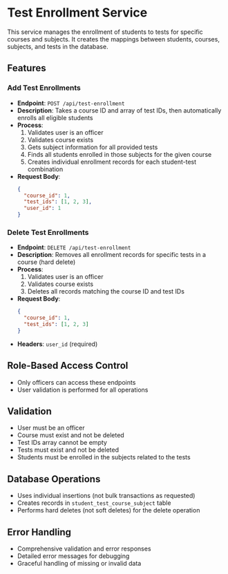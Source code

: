 # Test Enrollment Service

This service manages the enrollment of students to tests for specific courses and subjects. It creates the mappings between students, courses, subjects, and tests in the database.

## Features

### Add Test Enrollments
- **Endpoint**: `POST /api/test-enrollment`
- **Description**: Takes a course ID and array of test IDs, then automatically enrolls all eligible students
- **Process**:
  1. Validates user is an officer
  2. Validates course exists
  3. Gets subject information for all provided tests
  4. Finds all students enrolled in those subjects for the given course
  5. Creates individual enrollment records for each student-test combination
- **Request Body**:
  ```json
  {
    "course_id": 1,
    "test_ids": [1, 2, 3],
    "user_id": 1
  }
  ```

### Delete Test Enrollments
- **Endpoint**: `DELETE /api/test-enrollment`
- **Description**: Removes all enrollment records for specific tests in a course (hard delete)
- **Process**:
  1. Validates user is an officer
  2. Validates course exists
  3. Deletes all records matching the course ID and test IDs
- **Request Body**:
  ```json
  {
    "course_id": 1,
    "test_ids": [1, 2, 3]
  }
  ```
- **Headers**: `user_id` (required)

## Role-Based Access Control
- Only officers can access these endpoints
- User validation is performed for all operations

## Validation
- User must be an officer
- Course must exist and not be deleted
- Test IDs array cannot be empty
- Tests must exist and not be deleted
- Students must be enrolled in the subjects related to the tests

## Database Operations
- Uses individual insertions (not bulk transactions as requested)
- Creates records in `student_test_course_subject` table
- Performs hard deletes (not soft deletes) for the delete operation

## Error Handling
- Comprehensive validation and error responses
- Detailed error messages for debugging
- Graceful handling of missing or invalid data
